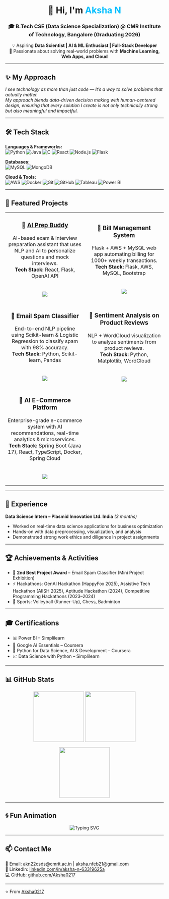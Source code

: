 <!-- Animated Header -->
<h1 align="center">
  👋 Hi, I'm <span style="color:#00BFFF;">Aksha N</span>
</h1>

<h3 align="center">
  🎓 B.Tech CSE (Data Science Specialization) @ CMR Institute of Technology, Bangalore (Graduating 2026)
</h3>

<p align="center">
  💡 Aspiring <b>Data Scientist | AI & ML Enthusiast | Full-Stack Developer</b><br/>
  🚀 Passionate about solving real-world problems with <b>Machine Learning, Web Apps, and Cloud</b>
</p>

---

## ✨ My Approach  
_I see technology as more than just code — it’s a way to solve problems that actually matter._  
_My approach blends data-driven decision making with human-centered design, ensuring that every solution I create is not only technically strong but also meaningful and impactful._

---

## 🛠 Tech Stack  

**Languages & Frameworks:**  
![Python](https://img.shields.io/badge/Python-3776AB?style=for-the-badge&logo=python&logoColor=white)
![Java](https://img.shields.io/badge/Java-ED8B00?style=for-the-badge&logo=java&logoColor=white)
![C](https://img.shields.io/badge/C-00599C?style=for-the-badge&logo=c&logoColor=white)
![React](https://img.shields.io/badge/React-20232A?style=for-the-badge&logo=react&logoColor=61DAFB)
![Node.js](https://img.shields.io/badge/Node.js-43853D?style=for-the-badge&logo=node-dot-js&logoColor=white)
![Flask](https://img.shields.io/badge/Flask-000000?style=for-the-badge&logo=flask&logoColor=white)

**Databases:**  
![MySQL](https://img.shields.io/badge/MySQL-005C84?style=for-the-badge&logo=mysql&logoColor=white)
![MongoDB](https://img.shields.io/badge/MongoDB-4EA94B?style=for-the-badge&logo=mongodb&logoColor=white)

**Cloud & Tools:**  
![AWS](https://img.shields.io/badge/AWS-232F3E?style=for-the-badge&logo=amazon-aws&logoColor=white)
![Docker](https://img.shields.io/badge/Docker-2496ED?style=for-the-badge&logo=docker&logoColor=white)
![Git](https://img.shields.io/badge/Git-F05032?style=for-the-badge&logo=git&logoColor=white)
![GitHub](https://img.shields.io/badge/GitHub-100000?style=for-the-badge&logo=github&logoColor=white)
![Tableau](https://img.shields.io/badge/Tableau-E97627?style=for-the-badge&logo=tableau&logoColor=white)
![Power BI](https://img.shields.io/badge/Power%20BI-F2C811?style=for-the-badge&logo=power-bi&logoColor=black)

---

## 🚀 Featured Projects  

<div align="center">

<table>
<tr>
<td width="50%" align="center">
  
### 🧠 [AI Prep Buddy](https://ai-prep-buddy-an.netlify.app/)
AI-based exam & interview preparation assistant that uses NLP and AI to personalize questions and mock interviews.  
<b>Tech Stack:</b> React, Flask, OpenAI API  
<br><br>
<img src="https://img.shields.io/badge/AI%20Prep%20Buddy-00C4CC?style=for-the-badge&logo=react&logoColor=white"/>

</td>
<td width="50%" align="center">

### 💸 Bill Management System  
Flask + AWS + MySQL web app automating billing for 1000+ weekly transactions.  
<b>Tech Stack:</b> Flask, AWS, MySQL, Bootstrap  
<br><br>
<img src="https://img.shields.io/badge/Bill%20Manager-0078D7?style=for-the-badge&logo=flask&logoColor=white"/>

</td>
</tr>

<tr>
<td width="50%" align="center">

### 🧬 Email Spam Classifier  
End-to-end NLP pipeline using Scikit-learn & Logistic Regression to classify spam with 98% accuracy.  
<b>Tech Stack:</b> Python, Scikit-learn, Pandas  
<br><br>
<img src="https://img.shields.io/badge/Spam%20Classifier-FF6F00?style=for-the-badge&logo=python&logoColor=white"/>

</td>
<td width="50%" align="center">

### 💬 Sentiment Analysis on Product Reviews  
NLP + WordCloud visualization to analyze sentiments from product reviews.  
<b>Tech Stack:</b> Python, Matplotlib, WordCloud  
<br><br>
<img src="https://img.shields.io/badge/Sentiment%20Analysis-FFD700?style=for-the-badge&logo=python&logoColor=black"/>

</td>
</tr>

<tr>
<td width="50%" align="center">



### 🛒 AI E-Commerce Platform  
Enterprise-grade e-commerce system with AI recommendations, real-time analytics & microservices.  
<b>Tech Stack:</b> Spring Boot (Java 17), React, TypeScript, Docker, Spring Cloud  
<br><br>
<img src="https://img.shields.io/badge/AI%20E--Commerce%20Platform-4C1?style=for-the-badge&logo=springboot&logoColor=white"/>

</td>
</tr>
</table>

</div>

---

## 💼 Experience  

**Data Science Intern – Plasmid Innovation Ltd. India** _(3 months)_  
- Worked on real-time data science applications for business optimization  
- Hands-on with data preprocessing, visualization, and analysis  
- Demonstrated strong work ethics and diligence in project assignments  

---

## 🏆 Achievements & Activities  

- 🥈 **2nd Best Project Award** – Email Spam Classifier (Mini Project Exhibition)  
- ⚡ Hackathons: GenAI Hackathon (HappyFox 2025), Assistive Tech Hackathon (AIISH 2025), Aptitude Hackathon (2024), Competitive Programming Hackathons (2023–2024)  
- 🏐 Sports: Volleyball (Runner-Up), Chess, Badminton  

---

## 🎓 Certifications  

- 📊 Power BI – Simplilearn  
- 🤖 Google AI Essentials – Coursera  
- 🐍 Python for Data Science, AI & Development – Coursera  
- 📈 Data Science with Python – Simplilearn  

---

## 📊 GitHub Stats  

<p align="center">
  <img src="https://github-readme-stats.vercel.app/api?username=Aksha0217&show_icons=true&theme=tokyonight" height="160px"/>
  <img src="https://streak-stats.demolab.com?user=Aksha0217&theme=tokyonight" height="160px"/>
</p>

<p align="center">
  <img src="https://github-readme-stats.vercel.app/api/top-langs/?username=Aksha0217&layout=compact&theme=tokyonight" height="160px"/>
</p>

---

## 🌀 Fun Animation  

<p align="center">
  <img src="https://readme-typing-svg.demolab.com?font=Fira+Code&pause=1000&color=00FFFF&center=true&vCenter=true&width=500&lines=Turning+Data+into+Decisions...;Building+AI+that+Matters...;Crafting+Code+with+Purpose...;Always+Learning%2C+Always+Growing!" alt="Typing SVG" />
</p>

---

## 📫 Contact Me  

📧 Email: [akn22csds@cmrit.ac.in](mailto:akn22csds@cmrit.ac.in) | [aksha.nfeb21@gmail.com](mailto:aksha.nfeb21@gmail.com)  
🔗 LinkedIn: [linkedin.com/in/aksha-n-63319625a](https://www.linkedin.com/in/aksha-n-63319625a/)  
💻 GitHub: [github.com/Aksha0217](https://github.com/Aksha0217)  

---

⭐️ From [Aksha0217](https://github.com/Aksha0217)
